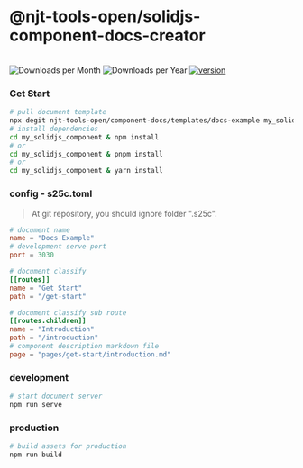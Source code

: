 # @njt-tools-open/solidjs-component-docs-creator

<br>

<a title="creator Downloads">
  <img src="https://img.shields.io/npm/dm/%40njt-tools-open%2Fsolidjs-component-docs-creator" alt="Downloads per Month"/>
</a>

<a title="creator Downloads">
  <img src="https://img.shields.io/npm/dy/%40njt-tools-open%2Fsolidjs-component-docs-creator" alt="Downloads per Year"/>
</a>

<a href="https://badge.fury.io/js/%40njt-tools-open%2Fsolidjs-component-docs-creator" title="NPM Version Badge">
   <img src="https://img.shields.io/npm/v/%40njt-tools-open%2Fsolidjs-component-docs-creator.svg?sanitize=true" alt="version">
</a>

<br>

### Get Start

```sh
# pull document template
npx degit njt-tools-open/component-docs/templates/docs-example my_solidjs_component
# install dependencies
cd my_solidjs_component & npm install
# or
cd my_solidjs_component & pnpm install
# or
cd my_solidjs_component & yarn install

```

### config - s25c.toml

> At git repository, you should ignore folder ".s25c".

```toml
# document name
name = "Docs Example"
# development serve port
port = 3030

# document classify
[[routes]]
name = "Get Start"
path = "/get-start"

# document classify sub route
[[routes.children]]
name = "Introduction"
path = "/introduction"
# component description markdown file
page = "pages/get-start/introduction.md"
```

### development

```sh
# start document server
npm run serve
```

### production

```sh
# build assets for production
npm run build
```
